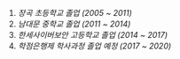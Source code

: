 1. _장곡 초등학교 졸업 (2005 ~ 2011)_
1. _남대문 중학교 졸업 (2011 ~ 2014)_
1. _한세사이버보안 고등학교 졸업 (2014 ~ 2017)_
1. _학점은행제 학사과정 졸업 예정 (2017 ~ 2020)_
